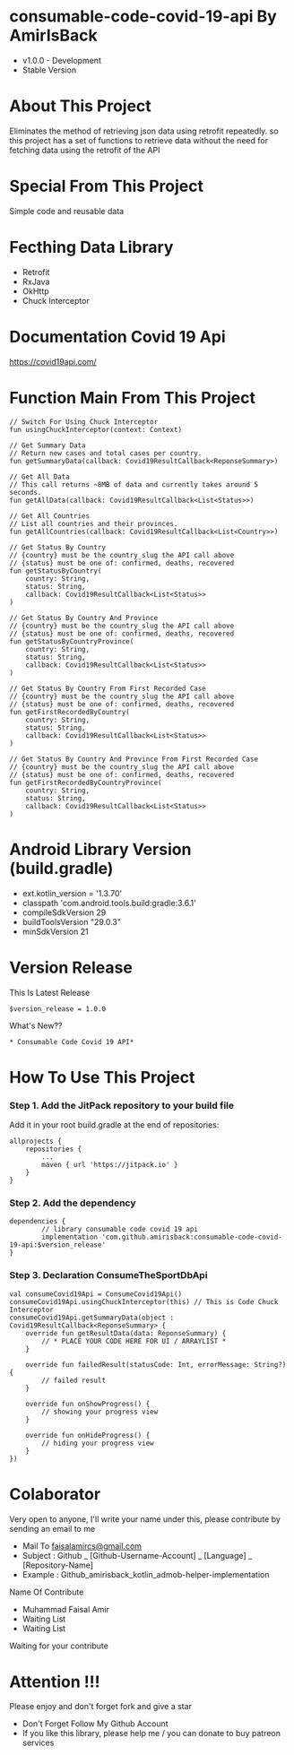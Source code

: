 # consumable-code-covid-19-api By AmirIsBack
- v1.0.0 - Development
- Stable Version

# About This Project
Eliminates the method of retrieving json data using retrofit repeatedly. so this project has a set of functions to retrieve data without the need for fetching data using the retrofit of the API

# Special From This Project
Simple code and reusable data

# Fecthing Data Library
- Retrofit
- RxJava
- OkHttp
- Chuck Interceptor

# Documentation Covid 19 Api
https://covid19api.com/

# Function Main From This Project

    // Switch For Using Chuck Interceptor
    fun usingChuckInterceptor(context: Context)

    // Get Summary Data
    // Return new cases and total cases per country.
    fun getSummaryData(callback: Covid19ResultCallback<ReponseSummary>)

    // Get All Data
    // This call returns ~8MB of data and currently takes around 5 seconds.
    fun getAllData(callback: Covid19ResultCallback<List<Status>>)

    // Get All Countries
    // List all countries and their provinces.
    fun getAllCountries(callback: Covid19ResultCallback<List<Country>>)

    // Get Status By Country
    // {country} must be the country_slug the API call above
    // {status} must be one of: confirmed, deaths, recovered
    fun getStatusByCountry(
        country: String,
        status: String,
        callback: Covid19ResultCallback<List<Status>>
    )

    // Get Status By Country And Province
    // {country} must be the country_slug the API call above
    // {status} must be one of: confirmed, deaths, recovered
    fun getStatusByCountryProvince(
        country: String,
        status: String,
        callback: Covid19ResultCallback<List<Status>>
    )

    // Get Status By Country From First Recorded Case
    // {country} must be the country_slug the API call above
    // {status} must be one of: confirmed, deaths, recovered
    fun getFirstRecordedByCountry(
        country: String,
        status: String,
        callback: Covid19ResultCallback<List<Status>>
    )

    // Get Status By Country And Province From First Recorded Case
    // {country} must be the country_slug the API call above
    // {status} must be one of: confirmed, deaths, recovered
    fun getFirstRecordedByCountryProvince(
        country: String,
        status: String,
        callback: Covid19ResultCallback<List<Status>>
    )

# Android Library Version (build.gradle)
- ext.kotlin_version = '1.3.70'
- classpath 'com.android.tools.build:gradle:3.6.1'
- compileSdkVersion 29
- buildToolsVersion "29.0.3"
- minSdkVersion 21

# Version Release
This Is Latest Release

    $version_release = 1.0.0

What's New??

    * Consumable Code Covid 19 API*

# How To Use This Project
<h3>Step 1. Add the JitPack repository to your build file</h3>

Add it in your root build.gradle at the end of repositories:

	allprojects {
		repositories {
			...
			maven { url 'https://jitpack.io' }
		}
	}
  
  
<h3>Step 2. Add the dependency</h3>

	dependencies {
	        // library consumable code covid 19 api
            implementation 'com.github.amirisback:consumable-code-covid-19-api:$version_release'
	}
	
<h3>Step 3. Declaration ConsumeTheSportDbApi</h3>

	val consumeCovid19Api = ConsumeCovid19Api()
    consumeCovid19Api.usingChuckInterceptor(this) // This is Code Chuck Interceptor
    consumeCovid19Api.getSummaryData(object : Covid19ResultCallback<ReponseSummary> {
        override fun getResultData(data: ReponseSummary) {
            // * PLACE YOUR CODE HERE FOR UI / ARRAYLIST *
        }

        override fun failedResult(statusCode: Int, errorMessage: String?) {
            // failed result
        }

        override fun onShowProgress() {
            // showing your progress view
        }

        override fun onHideProgress() {
            // hiding your progress view
        }
    })
            


# Colaborator
Very open to anyone, I'll write your name under this, please contribute by sending an email to me

- Mail To faisalamircs@gmail.com
- Subject : Github _ [Github-Username-Account] _ [Language] _ [Repository-Name]
- Example : Github_amirisback_kotlin_admob-helper-implementation

Name Of Contribute
- Muhammad Faisal Amir
- Waiting List
- Waiting List

Waiting for your contribute

# Attention !!!
Please enjoy and don't forget fork and give a star
- Don't Forget Follow My Github Account
- If you like this library, please help me / you can donate to buy patreon services